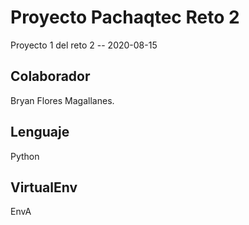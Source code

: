 # Proyecto Pachaqtec Reto 2

Proyecto 1 del reto 2 -- 2020-08-15

## Colaborador

Bryan Flores Magallanes.

## Lenguaje

Python

## VirtualEnv
EnvA